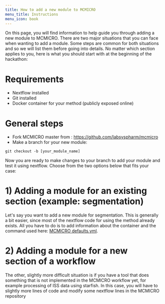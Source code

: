 ```yaml
---
title: How to add a new module to MCMICRO
menu_title: Instructions
menu_icon: book
---
```


On this page, you will find information to help guide you through adding a new module to MCMICRO. There are two major situations that you can face when wanting to add a module. Some steps are common for both situations and so we will list them before going into details. No matter which section applies to you, here is what you should start with at the beginning of the hackathon:

# Requirements

- Nextflow installed
- Git installed
- Docker container for your method (publicly exposed online)


# General steps

- Fork MCMICRO master from : https://github.com/labsyspharm/mcmicro
- Make a branch for your new module:
<pre>
<code>git checkout -b [your_module_name] </code>
</pre>

Now you are ready to make changes to your branch to add your module and test it using nextflow.
Choose from the two options below that fits your case:

# 1) Adding a module for an existing section (example: segmentation)
Let's say you want to add a new module for segmentation. This is generally a bit easier, since most of the nextflow code for using the method already exists. All you have to do is to add information about the container and the command used here: [MCMICRO defaults.yml](https://github.com/labsyspharm/mcmicro/blob/5e56a0af5bde81cf3884a26ae1bdaf8745f9fb70/config/defaults.yml#L33-L70).



# 2) Adding a module for a new section of a workflow
The other, slightly more difficult situation is if you have a tool that does something that is not implemented in the MCMICRO workflow yet, for example processing of ISS data using starfish. In this case, you will have to slightly more lines of code and modify some nextflow lines in the MCMICRO repository